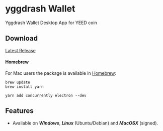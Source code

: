 # yggdrash Wallet
Yggdrash Wallet Desktop App for YEED coin

## Download
[Latest Release]()


#### Homebrew
For Mac users the package is available in [Homebrew](https://brew.sh/):

```
brew update
brew install yarn

yarn add concurrently electron --dev
```

## Features
* Available on ***Windows***, ***Linux*** (Ubuntu/Debian) and ***MacOSX*** (signed).
